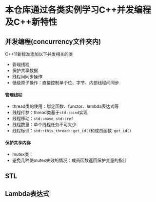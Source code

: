 本仓库通过各类实例学习**C++并发编程**及**C++新特性**
===

并发编程(concurrency文件夹内)
---
C++11新标准添加以下并发相关的类
- 管理线程
- 保护共享数据
- 线程间同步操作
- 低级原子操作：直接控制单个位、字节、内部线程间同步

#### 管理线程
- thread类的使用：绑定函数、functor、lambda表达式等
- 线程传参：thread类基于`std::bind`实现
- 线程移动：`std::move`, `std::ref`
- 线程数量：单个线程任务不可太少
- 线程标识：`std::this_thread::get_id()`和成员函数`.get_id()`

#### 保护共享内存
- mutex类：
- 避免几种使mutex失效的情况：成员函数返回保护变量的指针

STL
---

Lambda表达式
---
